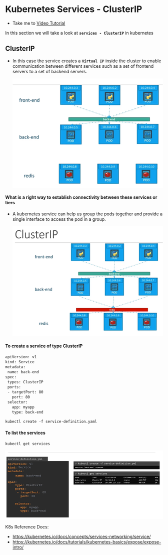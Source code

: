 # Kubernetes Services - ClusterIP

- Take me to [Video Tutorial](https://kodekloud.com/topic/services-cluster-ip-2/)
  
In this section we will take a look at **`services - ClusterIP`** in kubernetes

## ClusterIP

- In this case the service creates a **`Virtual IP`** inside the cluster to enable communication between different services such as a set of frontend servers to a set of backend servers.

    ![srvc1](../../images/srvc1.PNG)

#### What is a right way to establish connectivity between these services or tiers  

- A kubernetes service can help us group the pods together and provide a single interface to access the pod in a group.

  ![srvc2](../../images/srvc2.PNG)
  
#### To create a service of type ClusterIP

```
apiVersion: v1
kind: Service
metadata:
 name: back-end
spec:
 types: ClusterIP
 ports:
 - targetPort: 80
   port: 80
 selector:
   app: myapp
   type: back-end
```

```
kubectl create -f service-definition.yaml
```

#### To list the services

```
kubectl get services
```

  ![srvc3](../../images/srvc3.PNG)

K8s Reference Docs:

- <https://kubernetes.io/docs/concepts/services-networking/service/>
- <https://kubernetes.io/docs/tutorials/kubernetes-basics/expose/expose-intro/>
